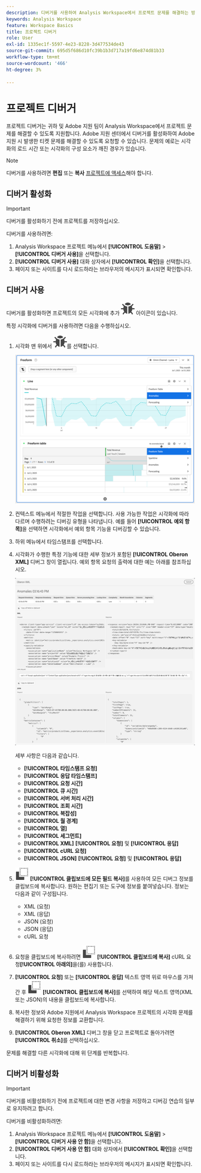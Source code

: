 ```yaml
---
description: 디버거를 사용하여 Analysis Workspace에서 프로젝트 문제를 해결하는 방법에 대해 알아봅니다.
keywords: Analysis Workspace
feature: Workspace Basics
title: 프로젝트 디버거
role: User
exl-id: 1335ec1f-5597-4e23-8228-3d477534de43
source-git-commit: 695d5f686d10fc39b1b3d717a19fd6e874d81b33
workflow-type: tm+mt
source-wordcount: '466'
ht-degree: 3%

---
```


# 프로젝트 디버거

프로젝트 디버거는 귀하 및 Adobe 지원 팀이 Analysis Workspace에서 프로젝트 문제를 해결할 수 있도록 지원합니다. Adobe 지원 센터에서 디버거를 활성화하여 Adobe 지원 시 발생한 티켓 문제를 해결할 수 있도록 요청할 수 있습니다. 문제의 예로는 시각화의 로드 시간 또는 시각화의 구성 요소가 깨진 경우가 있습니다.

>[!NOTE]
>
>디버거를 사용하려면 **편집** 또는 **복사** [프로젝트에 액세스](https://experienceleague.adobe.com/ko/docs/experience-cloud-kcs/kbarticles/ka-25744)해야 합니다.
>


## 디버거 활성화

>[!IMPORTANT]
>
>디버거를 활성화하기 전에 프로젝트를 저장하십시오.
>

디버거를 사용하려면:

1. Analysis Workspace 프로젝트 메뉴에서 **[!UICONTROL 도움말]** > **[!UICONTROL 디버거 사용]**&#x200B;을 선택합니다.
1. **[!UICONTROL 디버거 사용]** 대화 상자에서 **[!UICONTROL 확인]**&#x200B;을 선택합니다.
1. 페이지 또는 사이트를 다시 로드하라는 브라우저의 메시지가 표시되면 확인합니다.


## 디버거 사용

디버거를 활성화하면 프로젝트의 모든 시각화에 추가 ![버그](/help/assets/icons/Bug.svg) 아이콘이 있습니다.

특정 시각화에 디버거를 사용하려면 다음을 수행하십시오.

1. 시각화 맨 위에서 ![버그](/help/assets/icons/Bug.svg)를 선택합니다.

   ![디버거 컨텍스트 메뉴](assets/debugger-context-menu.png)

1. 컨텍스트 메뉴에서 적절한 작업을 선택합니다. 사용 가능한 작업은 시각화에 따라 다르며 수행하려는 디버깅 유형을 나타냅니다. 예를 들어 **[!UICONTROL 예외 항목]**&#x200B;을 선택하면 시각화에서 예외 항목 기능을 디버깅할 수 있습니다.
1. 하위 메뉴에서 타임스탬프를 선택합니다.
1. 시각화가 수행한 특정 기능에 대한 세부 정보가 포함된 **[!UICONTROL Oberon XML]** 디버그 창이 열립니다. 예외 항목 요청의 출력에 대한 예는 아래를 참조하십시오.

   ![디버그 요청 출력](assets/debugger-oberon.png)

   세부 사항은 다음과 같습니다.

   * **[!UICONTROL 타임스탬프 요청]**
   * **[!UICONTROL 응답 타임스탬프]**
   * **[!UICONTROL 요청 시간]**
   * **[!UICONTROL 큐 시간]**
   * **[!UICONTROL 서버 처리 시간]**
   * **[!UICONTROL 조회 시간]**
   * **[!UICONTROL 복잡성]**
   * **[!UICONTROL 월 경계]**
   * **[!UICONTROL 열]**
   * **[!UICONTROL 세그먼트]**
   * **[!UICONTROL XML]** **[!UICONTROL 요청]** 및 **[!UICONTROL 응답]**
   * **[!UICONTROL cURL 요청]**
   * **[!UICONTROL JSON]** **[!UICONTROL 요청]** 및 **[!UICONTROL 응답]**

1. ![복사](/help/assets/icons/Copy.svg) **[!UICONTROL 클립보드에 모든 필드 복사]**&#x200B;를 사용하여 모든 디버그 정보를 클립보드에 복사합니다. 원하는 편집기 또는 도구에 정보를 붙여넣습니다. 정보는 다음과 같이 구성됩니다.

   * XML (요청)
   * XML (응답)
   * JSON (요청)
   * JSON (응답)
   * cURL 요청

1. 요청을 클립보드에 복사하려면 ![복사](/help/assets/icons/Copy.svg) **[!UICONTROL 클립보드에 복사]** cURL 요청&#x200B;**[!UICONTROL 아래의]**&#x200B;을(를) 사용합니다.
1. **[!UICONTROL 요청]** 또는 **[!UICONTROL 응답]** 텍스트 영역 위로 마우스를 가져간 후 ![복사](/help/assets/icons/Copy.svg) **[!UICONTROL 클립보드에 복사]**&#x200B;를 선택하여 해당 텍스트 영역(XML 또는 JSON)의 내용을 클립보드에 복사합니다.

1. 복사한 정보와 Adobe 지원에서 Analysis Workspace 프로젝트의 시각화 문제를 해결하기 위해 요청한 정보를 교환합니다.

1. **[!UICONTROL Oberon XML]** 디버그 창을 닫고 프로젝트로 돌아가려면 **[!UICONTROL 취소]**&#x200B;를 선택하십시오.

문제를 해결할 다른 시각화에 대해 위 단계를 반복합니다.

## 디버거 비활성화

>[!IMPORTANT]
>
>디버거를 비활성화하기 전에 프로젝트에 대한 변경 사항을 저장하고 디버깅 연습의 일부로 유지하려고 합니다.
>

디버거를 비활성화하려면:

1. Analysis Workspace 프로젝트 메뉴에서 **[!UICONTROL 도움말]** > **[!UICONTROL 디버거 사용 안 함]**&#x200B;을 선택합니다.
1. **[!UICONTROL 디버거 사용 안 함]** 대화 상자에서 **[!UICONTROL 확인]**&#x200B;을 선택합니다.
1. 페이지 또는 사이트를 다시 로드하라는 브라우저의 메시지가 표시되면 확인합니다.
